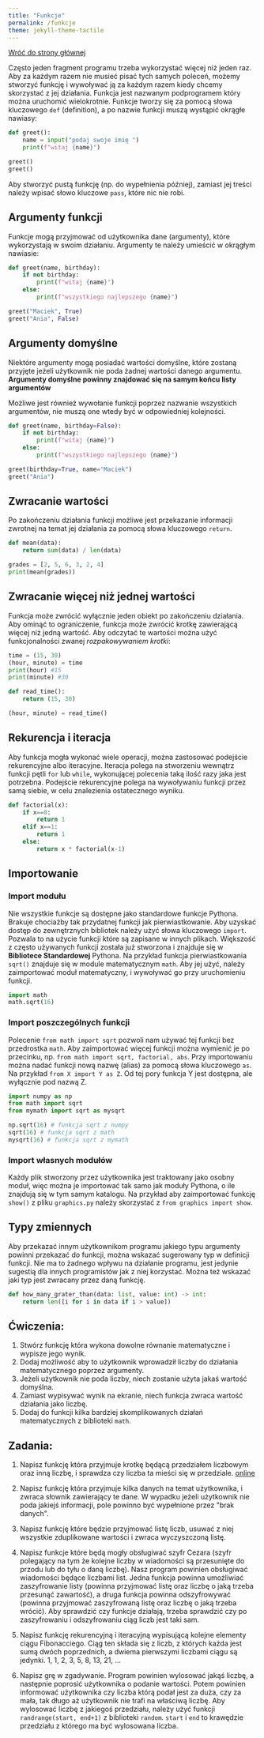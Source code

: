 ```yaml
---
title: "Funkcje"
permalink: /funkcje
theme: jekyll-theme-tactile
---
```


[Wróć do strony głównej](index.md)

Często jeden fragment programu trzeba wykorzystać więcej niż jeden raz. Aby za każdym razem nie musieć pisać tych samych poleceń, możemy stworzyć funkcję i wywoływać ją za każdym razem kiedy chcemy skorzystać z jej działania. Funkcja jest nazwanym podprogramem który można uruchomić wielokrotnie. Funkcje tworzy się za pomocą słowa kluczowego `def` (definition), a po nazwie funkcji muszą wystąpić okrągłe nawiasy:

```python
def greet():
    name = input("podaj swoje imię ")
    print(f"witaj {name}")

greet()
greet()
```

Aby stworzyć pustą funkcję (np. do wypełnienia później), zamiast jej treści należy wpisać słowo kluczowe `pass`, które nic nie robi.

## Argumenty funkcji
Funkcje mogą przyjmować od użytkownika dane (argumenty), które wykorzystają w swoim działaniu. Argumenty te należy umieścić w okrągłym nawiasie:

```python
def greet(name, birthday):
    if not birthday:
        print(f"witaj {name}")
    else:
        print(f"wszystkiego najlepszego {name}")

greet("Maciek", True)
greet("Ania", False)
```

## Argumenty domyślne
Niektóre argumenty mogą posiadać wartości domyślne, które zostaną przyjęte jeżeli użytkownik nie poda żadnej wartości danego argumentu.
**Argumenty domyślne powinny znajdować się na samym końcu listy argumentów**

Możliwe jest również wywołanie funkcji poprzez nazwanie wszystkich argumentów, nie muszą one wtedy być w odpowiedniej kolejności.

```python
def greet(name, birthday=False):
    if not birthday:
        print(f"witaj {name}")
    else:
        print(f"wszystkiego najlepszego {name}")

greet(birthday=True, name="Maciek")
greet("Ania")
```

## Zwracanie wartości
Po zakończeniu działania funkcji możliwe jest przekazanie informacji zwrotnej na temat jej działania za pomocą słowa kluczowego `return`.

```python
def mean(data):
    return sum(data) / len(data)

grades = [2, 5, 6, 3, 2, 4]
print(mean(grades))
```

## Zwracanie więcej niż jednej wartości
Funkcja może zwrócić wyłącznie jeden obiekt po zakończeniu działania. Aby ominąć to ograniczenie, funkcja może zwrócić krotkę zawierającą więcej niż jedną wartość. Aby odczytać te wartości można użyć funkcjonalności zwanej *rozpakowywaniem krotki*:

```python
time = (15, 30)
(hour, minute) = time
print(hour) #15
print(minute) #30
```

```python
def read_time():
    return (15, 30)

(hour, minute) = read_time()
```

## Rekurencja i iteracja
Aby funkcja mogła wykonać wiele operacji, można zastosować podejście rekurencyjne albo iteracyjne. Iteracja polega na stworzeniu wewnątrz funkcji pętli `for` lub `while`, wykonującej polecenia taką ilość razy jaka jest potrzebna. Podejście rekurencyjne polega na wywoływaniu funkcji przez samą siebie, w celu znalezienia ostatecznego wyniku.

```python
def factorial(x):
    if x==0:
        return 1
    elif x==1:
        return 1
    else:
        return x * factorial(x-1)
```

## Importowanie
### Import modułu
Nie wszystkie funkcje są dostępne jako standardowe funkcje Pythona. Brakuje chociażby tak przydatnej funkcji jak pierwiastkowanie. Aby uzyskać dostęp do zewnętrznych bibliotek należy użyć słowa kluczowego `import`. Pozwala to na użycie funkcji które są zapisane w innych plikach. Większość z często używanych funkcji została już stworzona i znajduje się w __Bibliotece Standardowej__ Pythona. Na przykład funkcja pierwiastkowania `sqrt()` znajduje się w module matematycznym `math`. Aby jej użyć, należy zaimportować moduł matematyczny, i wywoływać go przy uruchomieniu funkcji.

```python
import math
math.sqrt(16)
```
### Import poszczególnych funkcji
Polecenie `from math import sqrt` pozwoli nam używać tej funkcji bez przedrostka `math`. Aby zaimportować więcej funkcji można wymienić je po przecinku, np. `from math import sqrt, factorial, abs`. Przy importowaniu można nadać funkcji nową nazwę (alias) za pomocą słowa kluczowego `as`. Na przykład `from X import Y as Z`. Od tej pory funkcja Y jest dostępna, ale wyłącznie pod nazwą Z.

```python
import numpy as np
from math import sqrt
from mymath import sqrt as mysqrt

np.sqrt(16) # funkcja sqrt z numpy
sqrt(16) # funkcja sqrt z math
mysqrt(16) # funkcja sqrt z mymath
```

### Import własnych modułów
Każdy plik stworzony przez użytkownika jest traktowany jako osobny moduł, więc można je importować tak samo jak moduły Pythona, o ile znajdują się w tym samym katalogu. Na przykład aby zaimportować funkcję `show()` z pliku `graphics.py` należy skorzystać z `from graphics import show`.

## Typy zmiennych
Aby przekazać innym użytkownikom programu jakiego typu argumenty powinni przekazać do funkcji, można wskazać sugerowany typ w definicji funkcji. Nie ma to żadnego wpływu na działanie programu, jest jedynie sugestią dla innych programistów jak z niej korzystać. Można też wskazać jaki typ jest zwracany przez daną funkcję.

```python
def how_many_grater_than(data: list, value: int) -> int:
    return len([i for i in data if i > value])
```

## Ćwiczenia:
1. Stwórz funkcję która wykona dowolne równanie matematyczne i wypisze jego wynik.
2. Dodaj możliwość aby to użytkownik wprowadził liczby do działania matematycznego poprzez argumenty.
3. Jeżeli użytkownik nie poda liczby, niech zostanie użyta jakaś wartość domyślna.
4. Zamiast wypisywać wynik na ekranie, niech funkcja zwraca wartość działania jako liczbę.
5. Dodaj do funkcji kilka bardziej skomplikowanych działań matematycznych z biblioteki `math`.

## Zadania:
1. Napisz funkcję która przyjmuje krotkę będącą przedziałem liczbowym oraz inną liczbę, i sprawdza czy liczba ta mieści się w przedziale. [online](https://parsons.problemsolving.io/puzzle/9f8dae21faa4421da15e7d8ce1420ce0)

2. Napisz funkcję która przyjmuje kilka danych na temat użytkownika, i zwraca słownik zawierający te dane. W wypadku jeżeli użytkownik nie poda jakiejś informacji, pole powinno być wypełnione przez "brak danych".

3. Napisz funkcję które będzie przyjmować listę liczb, usuwać z niej wszystkie zduplikowane wartości i zwraca wyczyszczoną listę.

4. Napisz funkcje które będą mogły obsługiwać szyfr Cezara (szyfr polegający na tym że kolejne liczby w wiadomości są przesunięte do przodu lub do tyłu o daną liczbę). Nasz program powinien obsługiwać wiadomości będące liczbami list. Jedna funkcja powinna umożliwiać zaszyfrowanie listy (powinna przyjmować listę oraz liczbę o jaką trzeba przesunąć zawartość), a druga funkcja powinna odszyfrowywać (powinna przyjmować zaszyfrowaną listę oraz liczbę o jaką trzeba wrócić).
Aby sprawdzić czy funkcje działają, trzeba sprawdzić czy po zaszyfrowaniu i odszyfrowaniu ciąg liczb jest taki sam.

5. Napisz funkcję rekurencyjną i iteracyjną wypisującą kolejne elementy ciągu Fibonacciego. Ciąg ten składa się z liczb, z których każda jest sumą dwóch poprzednich, a dwiema pierwszymi liczbami ciągu są jedynki.
1, 1, 2, 3, 5, 8, 13, 21, ...

6. Napisz grę w zgadywanie. Program powinien wylosować jakąś liczbę, a następnie poprosić użytkownika o podanie wartości. Potem powinien informować użytkownika czy liczba którą podał jest za duża, czy za mała, tak długo aż użytkownik nie trafi na właściwą liczbę. Aby wylosować liczbę z jakiegoś przedziału, należy użyć funkcji `randrange(start, end+1)` z biblioteki `random`. `start` i `end` to krawędzie przedziału z którego ma być wylosowana liczba.
